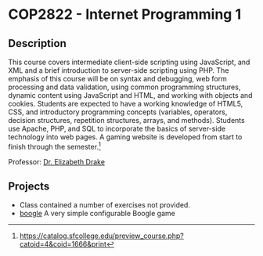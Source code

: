 # COP2822 - Internet Programming 1

## Description
This course covers intermediate client-side scripting using JavaScript, and XML and a brief introduction to server-side scripting using PHP. The emphasis of this course will be on syntax and debugging, web form processing and data validation, using common programming structures, dynamic content using JavaScript and HTML, and working with objects and cookies. Students are expected to have a working knowledge of HTML5, CSS, and introductory programming concepts (variables, operators, decision structures, repetition structures, arrays, and methods). Students use Apache, PHP, and SQL to incorporate the basics of server-side technology into web pages. A gaming website is developed from start to finish through the semester.[^1]

Professor: [Dr. Elizabeth Drake](http://home.ite.sfcollege.edu/~elizabeth.drake/) 

## Projects
- Class contained a number of exercises not provided.
- [boogle](./boogle/) A very simple configurable Boogle game

[^1]:https://catalog.sfcollege.edu/preview_course.php?catoid=4&coid=1666&print
